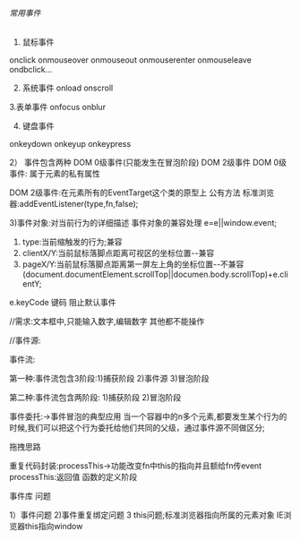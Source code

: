 ###### 常用事件

1. 鼠标事件

onclick  onmouseover onmouseout onmouserenter onmouseleave ondbclick...


2. 系统事件
onload  onscroll

3.表单事件
onfocus onblur

4. 键盘事件

onkeydown onkeyup onkeypress

2） 事件包含两种 DOM 0级事件(只能发生在冒泡阶段) DOM  2级事件
DOM 0级事件: 属于元素的私有属性

DOM  2级事件:在元素所有的EventTarget这个类的原型上  公有方法
                标准浏览器:addEventListener(type,fn,false);

3)事件对象:对当前行为的详细描述
事件对象的兼容处理 e=e||window.event;

1. type:当前缩触发的行为;兼容
2. clientX/Y:当前鼠标落脚点距离可视区的坐标位置--兼容
3. pageX/Y:当前鼠标落脚点距离第一屏左上角的坐标位置--不兼容
(document.documentElement.scrollTop||documen.body.scrollTop)+e.clientY;

e.keyCode  键码
阻止默认事件

//需求:文本框中,只能输入数字,编辑数字 其他都不能操作

//事件源:

事件流:

第一种:事件流包含3阶段:1)捕获阶段 2)事件源 3)冒泡阶段

第二种:事件流包含两阶段: 1)捕获阶段 2)冒泡阶段

事件委托:->事件冒泡的典型应用  当一个容器中的n多个元素,都要发生某个行为的时候,我们可以把这个行为委托给他们共同的父级，通过事件源不同做区分;

拖拽思路

重复代码封装:processThis->功能改变fn中this的指向并且额给fn传event
processThis:返回值  函数的定义阶段


事件库 问题

1）事件问题 2)事件重复绑定问题  3 this问题;标准浏览器指向所属的元素对象  IE浏览器this指向window





